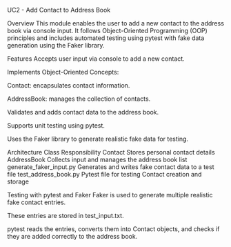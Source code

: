 UC2 - Add Contact to Address Book

Overview
This module enables the user to add a new contact to the address book via console input. It follows Object-Oriented Programming (OOP) principles and includes automated testing using pytest with fake data generation using the Faker library.

Features
Accepts user input via console to add a new contact.

Implements Object-Oriented Concepts:

Contact: encapsulates contact information.

AddressBook: manages the collection of contacts.

Validates and adds contact data to the address book.

Supports unit testing using pytest.

Uses the Faker library to generate realistic fake data for testing.

Architecture
Class	                    Responsibility
Contact	                    Stores personal contact details
AddressBook	            Collects input and manages the address book list
generate_faker_input.py	    Generates and writes fake contact data to a test file
test_address_book.py	    Pytest file for testing Contact creation and storage

Testing with pytest and Faker
Faker is used to generate multiple realistic fake contact entries.

These entries are stored in test_input.txt.

pytest reads the entries, converts them into Contact objects, and checks if they are added correctly to the address book.